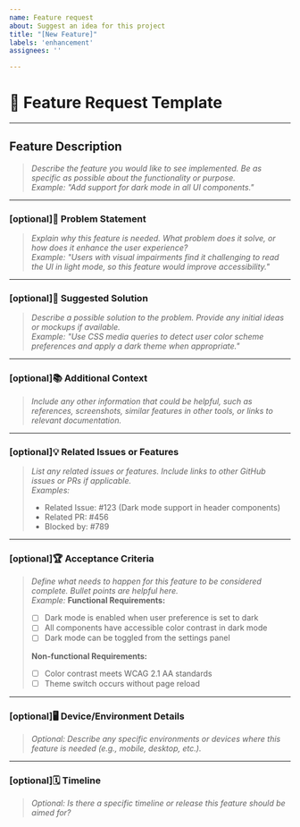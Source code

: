 ```yaml
---
name: Feature request
about: Suggest an idea for this project
title: "[New Feature]"
labels: 'enhancement'
assignees: ''

---
```


# 🚀 Feature Request Template

---

## **Feature Description**

> *Describe the feature you would like to see implemented. Be as specific as possible about the functionality or purpose.*  
> _Example: "Add support for dark mode in all UI components."_

---

### **[optional]🎯 Problem Statement**

> *Explain why this feature is needed. What problem does it solve, or how does it enhance the user experience?*  
> *Example: "Users with visual impairments find it challenging to read the UI in light mode, so this feature would improve accessibility."*

---

### **[optional]📝 Suggested Solution**

> *Describe a possible solution to the problem. Provide any initial ideas or mockups if available.*  
> _Example: "Use CSS media queries to detect user color scheme preferences and apply a dark theme when appropriate."_

---

### **[optional]📚 Additional Context**

> *Include any other information that could be helpful, such as references, screenshots, similar features in other tools, or links to relevant documentation.*

---

### **[optional]💡 Related Issues or Features**

> *List any related issues or features. Include links to other GitHub issues or PRs if applicable.*  
> *Examples:*
> - Related Issue: #123 (Dark mode support in header components)
> - Related PR: #456
> - Blocked by: #789

---

### **[optional]🏆 Acceptance Criteria**

> *Define what needs to happen for this feature to be considered complete. Bullet points are helpful here.*  
> *Example:*
> **Functional Requirements:**
> - [ ] Dark mode is enabled when user preference is set to dark
> - [ ] All components have accessible color contrast in dark mode
> - [ ] Dark mode can be toggled from the settings panel
>
> **Non-functional Requirements:**
> - [ ] Color contrast meets WCAG 2.1 AA standards
> - [ ] Theme switch occurs without page reload

---

### **[optional]🖥️ Device/Environment Details**

> _Optional: Describe any specific environments or devices where this feature is needed (e.g., mobile, desktop, etc.)._

---

### **[optional]🗓️ Timeline**

> *Optional: Is there a specific timeline or release this feature should be aimed for?*
